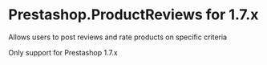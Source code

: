  # Prestashop.ProductReviews for 1.7.x
Allows users to post reviews and rate products on specific criteria

Only support for Prestashop 1.7.x

